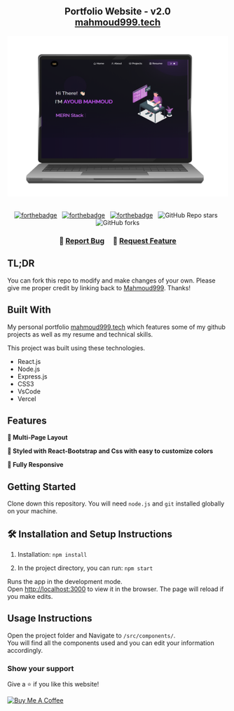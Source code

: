 <h2 align="center">
  Portfolio Website - v2.0<br/>
  <a href="https://mahmoud-portfolio.vercel.app/" target="_blank">mahmoud999.tech<a>
</h2>
<div align="center">
  <img alt="Demo" src="./Images/readme-img1.png" />
</div>

<br/>

<center>

[![forthebadge](https://forthebadge.com/images/badges/built-with-love.svg)](https://forthebadge.com) &nbsp;
[![forthebadge](https://forthebadge.com/images/badges/made-with-javascript.svg)](https://forthebadge.com) &nbsp;
[![forthebadge](https://forthebadge.com/images/badges/open-source.svg)](https://forthebadge.com) &nbsp;
![GitHub Repo stars](https://img.shields.io/github/stars/mahmoud999/Portfolio?color=red&logo=github&style=for-the-badge) &nbsp;
![GitHub forks](https://img.shields.io/github/forks/mahmoud999/Portfolio?color=red&logo=github&style=for-the-badge)

</center>

<h3 align="center">
    🔹
    <a href="https://github.com/ayoubxmahmoud/Portfolio/issues">Report Bug</a> &nbsp; &nbsp;
    🔹
    <a href="https://github.com/ayoubxmahmoud/Portfolio/issues">Request Feature</a>
</h3>

## TL;DR

You can fork this repo to modify and make changes of your own. Please give me proper credit by linking back to [Mahmoud999](https://github.com/ayoubxmahmoud/Portfolio). Thanks!

## Built With

My personal portfolio <a href="https://mahmoud-portfolio.vercel.app/" target="_blank">mahmoud999.tech</a> which features some of my github projects as well as my resume and technical skills.<br/>

This project was built using these technologies.

- React.js
- Node.js
- Express.js
- CSS3
- VsCode
- Vercel

## Features

**📖 Multi-Page Layout**

**🎨 Styled with React-Bootstrap and Css with easy to customize colors**

**📱 Fully Responsive**

## Getting Started

Clone down this repository. You will need `node.js` and `git` installed globally on your machine.

## 🛠 Installation and Setup Instructions

1. Installation: `npm install`

2. In the project directory, you can run: `npm start`

Runs the app in the development mode.\
Open [http://localhost:3000](http://localhost:3000) to view it in the browser.
The page will reload if you make edits.

## Usage Instructions

Open the project folder and Navigate to `/src/components/`. <br/>
You will find all the components used and you can edit your information accordingly.

### Show your support

Give a ⭐ if you like this website!

<a href="https://www.buymeacoffee.com/ayoub01" target="_blank"><img src="https://cdn.buymeacoffee.com/buttons/v2/default-violet.png" alt="Buy Me A Coffee" height= "60px" width= "217px" ></a>
